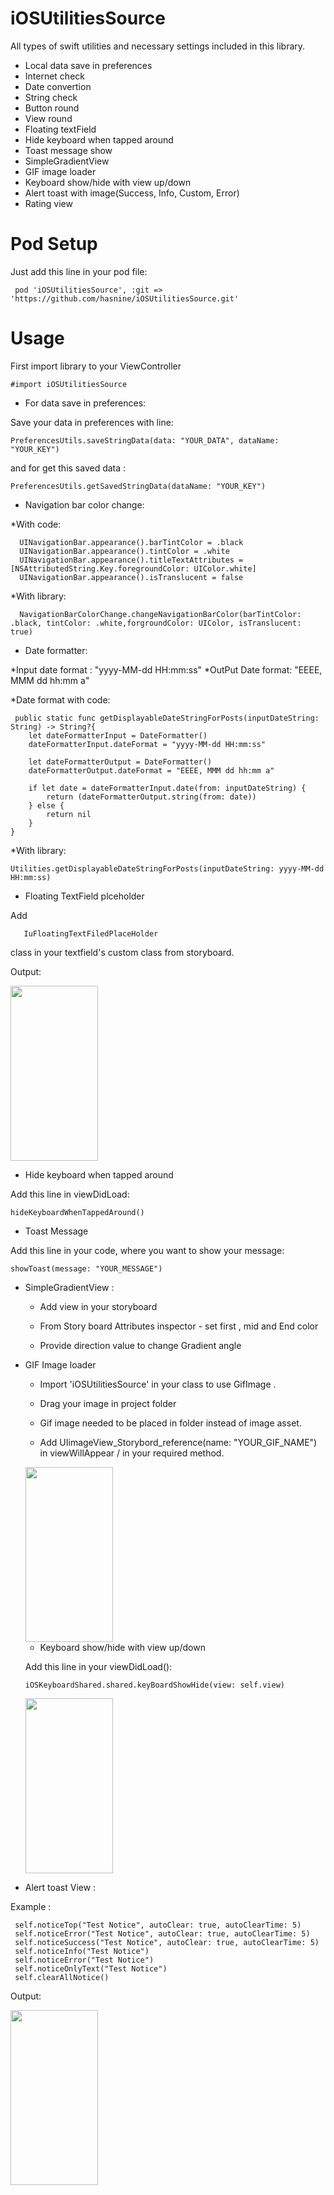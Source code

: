 # iOSUtilitiesSource
All types of swift utilities and necessary settings included in this library.
 - Local data save in preferences 
 - Internet check 
 - Date convertion
 - String check 
 - Button round 
 - View round
 - Floating textField
 - Hide keyboard when tapped around
 - Toast message show
 - SimpleGradientView
 - GIF image loader
 - Keyboard show/hide with view up/down
 - Alert toast with image(Success, Info, Custom, Error)
 - Rating view


# Pod Setup
Just add this line in your pod file:

     pod 'iOSUtilitiesSource', :git => 'https://github.com/hasnine/iOSUtilitiesSource.git'

# Usage
First import library to your ViewController

    #import iOSUtilitiesSource 
- For data save in preferences:

Save your data in preferences with line:

    PreferencesUtils.saveStringData(data: "YOUR_DATA", dataName: "YOUR_KEY")
and for get this saved data : 

    PreferencesUtils.getSavedStringData(dataName: "YOUR_KEY")

- Navigation bar color change:

*With code: 

      UINavigationBar.appearance().barTintColor = .black
      UINavigationBar.appearance().tintColor = .white
      UINavigationBar.appearance().titleTextAttributes = [NSAttributedString.Key.foregroundColor: UIColor.white]
      UINavigationBar.appearance().isTranslucent = false
      
*With library: 

      NavigationBarColorChange.changeNavigationBarColor(barTintColor: .black, tintColor: .white,forgroundColor: UIColor, isTranslucent: true)
      
- Date formatter: 

*Input date format : "yyyy-MM-dd HH:mm:ss"
*OutPut Date format: "EEEE, MMM dd hh:mm a"
           
*Date format with code: 

     public static func getDisplayableDateStringForPosts(inputDateString: String) -> String?{
        let dateFormatterInput = DateFormatter()
        dateFormatterInput.dateFormat = "yyyy-MM-dd HH:mm:ss"
        
        let dateFormatterOutput = DateFormatter()
        dateFormatterOutput.dateFormat = "EEEE, MMM dd hh:mm a"
        
        if let date = dateFormatterInput.date(from: inputDateString) {
            return (dateFormatterOutput.string(from: date))
        } else {
            return nil
        }
    }

*With library:

    Utilities.getDisplayableDateStringForPosts(inputDateString: yyyy-MM-dd HH:mm:ss)
    
- Floating TextField plceholder

Add 
       
       IuFloatingTextFiledPlaceHolder 
       
class in your textfield's custom class from storyboard.

Output:

<img src="https://imgur.com/GO6npGt.gif" width="140" height="280" />

- Hide keyboard when tapped around

Add this line in viewDidLoad:

    hideKeyboardWhenTappedAround()
    
- Toast Message

Add this line in your code, where you want to show your message:

    showToast(message: "YOUR_MESSAGE")
    
- SimpleGradientView :

  * Add view in your storyboard 
  
  * From  Story board Attributes inspector - set first , mid and End color
  
  * Provide direction value to change Gradient angle 
  
- GIF Image loader

  * Import 'iOSUtilitiesSource' in your class to use GifImage .
  
  * Drag your image in project folder    
  
  * Gif image needed to be placed in folder instead of image asset.
      
  * Add  UIimageView_Storybord_reference(name: "YOUR_GIF_NAME") in viewWillAppear / in your required method.
  
    
  
  <img src="https://imgur.com/bvxuMhk.gif" width="140" height="280" />
  
  - Keyboard show/hide with view up/down
  
  Add this line in your viewDidLoad():
           
      iOSKeyboardShared.shared.keyBoardShowHide(view: self.view)
      
   <img src="https://imgur.com/3fBZp2J.gif" width="140" height="280" />   
   
- Alert toast View :

 Example :   
 
     self.noticeTop("Test Notice", autoClear: true, autoClearTime: 5)
     self.noticeError("Test Notice", autoClear: true, autoClearTime: 5)
     self.noticeSuccess("Test Notice", autoClear: true, autoClearTime: 5)
     self.noticeInfo("Test Notice")
     self.noticeError("Test Notice")
     self.noticeOnlyText("Test Notice")
     self.clearAllNotice()
   
   
  Output:
  
   <img src="https://imgur.com/79fkADZ.gif" width="140" height="280" />   
